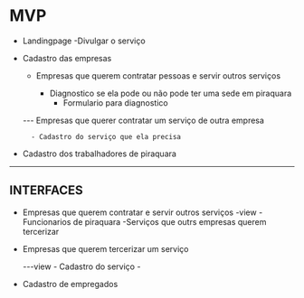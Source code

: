 # MVP
- Landingpage
    -Divulgar o serviço 

- Cadastro das empresas 
    - Empresas que querem contratar pessoas e servir outros serviços

        - Diagnostico se ela pode ou não pode ter uma sede em piraquara 
            - Formulario para diagnostico

    --- Empresas que querer contratar um serviço de outra empresa

        - Cadastro do serviço que ela precisa


- Cadastro dos trabalhadores de piraquara

---

## INTERFACES

- Empresas que querem contratar e servir outros serviços
    -view
        -Funcionarios de piraquara
        -Serviços que outrs empresas querem tercerizar 
    
- Empresas que querem tercerizar um serviço

    ---view
        - Cadastro do serviço
        - 


- Cadastro de empregados


